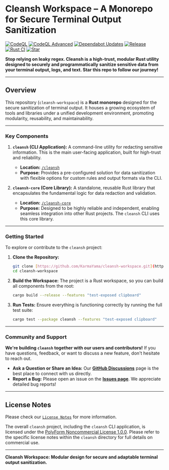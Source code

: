 # Cleansh Workspace – A Monorepo for Secure Terminal Output Sanitization

[![CodeQL](https://github.com/KarmaYama/cleansh/actions/workflows/github-code-scanning/codeql/badge.svg)](https://github.com/KarmaYama/cleansh/actions/workflows/github-code-scanning/codeql) [![CodeQL Advanced](https://github.com/KarmaYama/cleansh/actions/workflows/codeql.yml/badge.svg)](https://github.com/KarmaYama/cleansh/actions/workflows/codeql.yml) [![Dependabot Updates](https://github.com/KarmaYama/cleansh/actions/workflows/dependabot/dependabot-updates/badge.svg)](https://github.com/KarmaYama/cleansh/actions/workflows/dependabot/dependabot-updates) [![Release](https://github.com/KarmaYama/cleansh/actions/workflows/release.yml/badge.svg)](https://github.com/KarmaYama/cleansh/actions/workflows/release.yml) [![Rust CI](https://github.com/KarmaYama/cleansh/actions/workflows/rust.yml/badge.svg)](https://github.com/KarmaYama/cleansh/actions/workflows/rust.yml) [![Star](https://img.shields.io/github/stars/KarmaYama/cleansh.svg?style=social)](https://github.com/KarmaYama/cleansh/stargazers)

**Stop relying on leaky regex. Cleansh is a high-trust, modular Rust utility designed to securely and programmatically sanitize sensitive data from your terminal output, logs, and text. Star this repo to follow our journey!**

---

## Overview

This repository (`cleansh-workspace`) is a **Rust monorepo** designed for the secure sanitization of terminal output. It houses a growing ecosystem of tools and libraries under a unified development environment, promoting modularity, reusability, and maintainability.

---

### Key Components

1.  **`cleansh` (CLI Application):** A command-line utility for redacting sensitive information. This is the main user-facing application, built for high-trust and reliability.
    * **Location:** [`/cleansh`](./cleansh/README.md)
    * **Purpose:** Provides a pre-configured solution for data sanitization with flexible options for custom rules and output formats via the CLI.

2.  **`cleansh-core` (Core Library):** A standalone, reusable Rust library that encapsulates the fundamental logic for data redaction and validation.
    * **Location:** [`/cleansh-core`](./cleansh-core/README.md)
    * **Purpose:** Designed to be highly reliable and independent, enabling seamless integration into other Rust projects. The `cleansh` CLI uses this core library.

---

### Getting Started

To explore or contribute to the `cleansh` project:

1.  **Clone the Repository:**
    ```bash
    git clone [https://github.com/KarmaYama/cleansh-workspace.git](https://github.com/KarmaYama/cleansh-workspace.git)
    cd cleansh-workspace 
    ```

2.  **Build the Workspace:**
    The project is a Rust workspace, so you can build all components from the root:
    ```bash
    cargo build --release --features "test-exposed clipboard"
    ```

3.  **Run Tests:**
    Ensure everything is functioning correctly by running the full test suite:
    ```bash
    cargo test --package cleansh --features "test-exposed clipboard"
    ```
---

### **Community and Support**

**We're building `cleansh` together with our users and contributors!** If you have questions, feedback, or want to discuss a new feature, don't hesitate to reach out.

* **Ask a Question or Share an Idea:** Our **[GitHub Discussions](https://github.com/KarmaYama/cleansh-workspace/discussions)** page is the best place to connect with us directly.
* **Report a Bug:** Please open an issue on the **[Issues page](https://github.com/KarmaYama/cleansh-workspace/issues)**. We appreciate detailed bug reports!

---

## License Notes

Please check our [`License Notes`](./cleansh/LICENSE_NOTES.md) for more information.

The overall `cleansh` project, including the `cleansh` CLI application, is licensed under the [PolyForm Noncommercial License 1.0.0](https://polyformproject.org/licenses/noncommercial/1.0.0/). Please refer to the specific license notes within the `cleansh` directory for full details on commercial use.

---

**Cleansh Workspace: Modular design for secure and adaptable terminal output sanitization.**